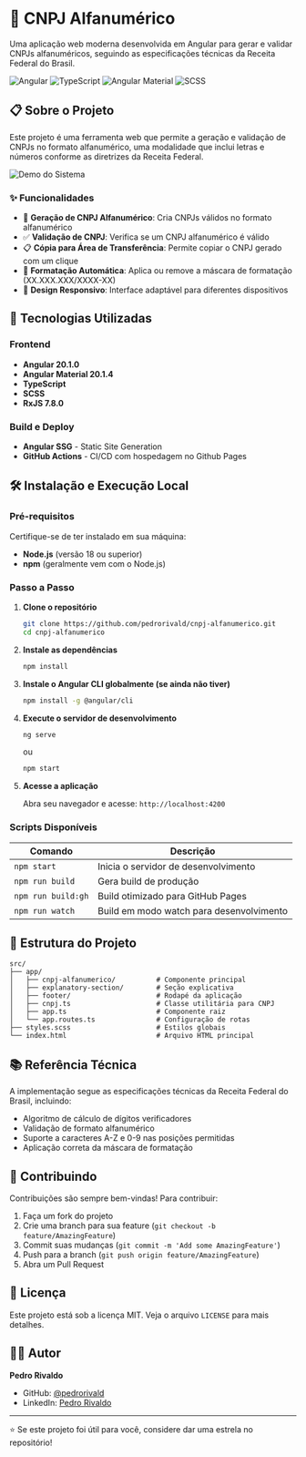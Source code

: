 # 🏢 CNPJ Alfanumérico

Uma aplicação web moderna desenvolvida em Angular para gerar e validar CNPJs alfanuméricos, seguindo as especificações técnicas da Receita Federal do Brasil.

![Angular](https://img.shields.io/badge/Angular-20.1.0-DD0031?style=for-the-badge&logo=angular&logoColor=white)
![TypeScript](https://img.shields.io/badge/TypeScript-007ACC?style=for-the-badge&logo=typescript&logoColor=white)
![Angular Material](https://img.shields.io/badge/Angular%20Material-20.1.4-FF6D00?style=for-the-badge&logo=angular&logoColor=white)
![SCSS](https://img.shields.io/badge/SCSS-CF649A?style=for-the-badge&logo=sass&logoColor=white)

## 📋 Sobre o Projeto

Este projeto é uma ferramenta web que permite a geração e validação de CNPJs no formato alfanumérico, uma modalidade que inclui letras e números conforme as diretrizes da Receita Federal.

![Demo do Sistema](https://pedrorivald.github.io/cnpj-alfanumerico/readme.gif)

### ✨ Funcionalidades

- 🎲 **Geração de CNPJ Alfanumérico**: Cria CNPJs válidos no formato alfanumérico
- ✅ **Validação de CNPJ**: Verifica se um CNPJ alfanumérico é válido
- 📋 **Cópia para Área de Transferência**: Permite copiar o CNPJ gerado com um clique
- 🎨 **Formatação Automática**: Aplica ou remove a máscara de formatação (XX.XXX.XXX/XXXX-XX)
- 📱 **Design Responsivo**: Interface adaptável para diferentes dispositivos

## 🚀 Tecnologias Utilizadas

### Frontend
- **Angular 20.1.0** 
- **Angular Material 20.1.4**
- **TypeScript**
- **SCSS**
- **RxJS 7.8.0** 

### Build e Deploy
- **Angular SSG** - Static Site Generation
- **GitHub Actions** - CI/CD com hospedagem no Github Pages

## 🛠️ Instalação e Execução Local

### Pré-requisitos

Certifique-se de ter instalado em sua máquina:

- **Node.js** (versão 18 ou superior)
- **npm** (geralmente vem com o Node.js)

### Passo a Passo

1. **Clone o repositório**
   ```bash
   git clone https://github.com/pedrorivald/cnpj-alfanumerico.git
   cd cnpj-alfanumerico
   ```

2. **Instale as dependências**
   ```bash
   npm install
   ```

3. **Instale o Angular CLI globalmente (se ainda não tiver)**
   ```bash
   npm install -g @angular/cli
   ```

4. **Execute o servidor de desenvolvimento**
   ```bash
   ng serve
   ```
   ou
   ```bash
   npm start
   ```

5. **Acesse a aplicação**
   
   Abra seu navegador e acesse: `http://localhost:4200`

### Scripts Disponíveis

| Comando | Descrição |
|---------|-----------|
| `npm start` | Inicia o servidor de desenvolvimento |
| `npm run build` | Gera build de produção |
| `npm run build:gh` | Build otimizado para GitHub Pages |
| `npm run watch` | Build em modo watch para desenvolvimento |

## 📁 Estrutura do Projeto

```
src/
├── app/
│   ├── cnpj-alfanumerico/          # Componente principal
│   ├── explanatory-section/        # Seção explicativa
│   ├── footer/                     # Rodapé da aplicação
│   ├── cnpj.ts                     # Classe utilitária para CNPJ
│   ├── app.ts                      # Componente raiz
│   └── app.routes.ts               # Configuração de rotas
├── styles.scss                     # Estilos globais
└── index.html                      # Arquivo HTML principal
```

## 📚 Referência Técnica

A implementação segue as especificações técnicas da Receita Federal do Brasil, incluindo:

- Algoritmo de cálculo de dígitos verificadores
- Validação de formato alfanumérico
- Suporte a caracteres A-Z e 0-9 nas posições permitidas
- Aplicação correta da máscara de formatação

## 🤝 Contribuindo

Contribuições são sempre bem-vindas! Para contribuir:

1. Faça um fork do projeto
2. Crie uma branch para sua feature (`git checkout -b feature/AmazingFeature`)
3. Commit suas mudanças (`git commit -m 'Add some AmazingFeature'`)
4. Push para a branch (`git push origin feature/AmazingFeature`)
5. Abra um Pull Request

## 📄 Licença

Este projeto está sob a licença MIT. Veja o arquivo `LICENSE` para mais detalhes.

## 👨‍💻 Autor

**Pedro Rivaldo**

- GitHub: [@pedrorivald](https://github.com/pedrorivald)
- LinkedIn: [Pedro Rivaldo](https://linkedin.com/in/pedrorivaldo)

---

⭐ Se este projeto foi útil para você, considere dar uma estrela no repositório!